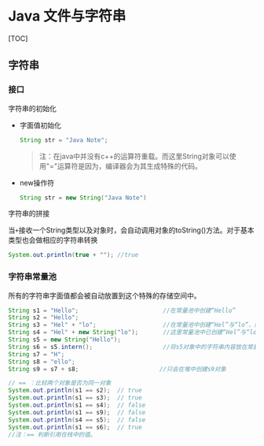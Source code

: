 # Java 文件与字符串

[TOC]

## 字符串

### 接口

字符串的初始化

- 字面值初始化

	~~~java
	String str = "Java Note";
	~~~

	> 注：在java中并没有c++的运算符重载。而这里String对象可以使用"="运算符是因为，编译器会为其生成特殊的代码。

- new操作符

	~~~java
	String str = new String("Java Note")
	~~~






字符串的拼接

当`+`接收一个String类型以及对象时，会自动调用对象的toString()方法。对于基本类型也会做相应的字符串转换

~~~java
System.out.println(true + ""); //true
~~~



### 字符串常量池

所有的字符串字面值都会被自动放置到这个特殊的存储空间中。

~~~java
String s1 = "Hello";						//在常量池中创建“Hello”
String s2 = "Hello";						
String s3 = "Hel" + "lo";				    //在常量池中创建“Hel”与“lo”，而“Hello”之前已被创建，故无需再次创建
String s4 = "Hel" + new String("lo");		//这里常量池中已创建“Hel”与“lo”，这里只需在堆中创建一个字符串对象即可
String s5 = new String("Hello");
String s6 = s5.intern();					//将s5对象中的字符串内容放在常量池中。
String s7 = "H";
String s8 = "ello";
String s9 = s7 + s8;					   //只会在堆中创建s9对象

// == ：比较两个对象是否为同一对象
System.out.println(s1 == s2);  // true
System.out.println(s1 == s3);  // true
System.out.println(s1 == s4);  // false
System.out.println(s1 == s9);  // false
System.out.println(s4 == s5);  // false
System.out.println(s1 == s6);  // true
//注：== 判断引用在栈中的值。
~~~

